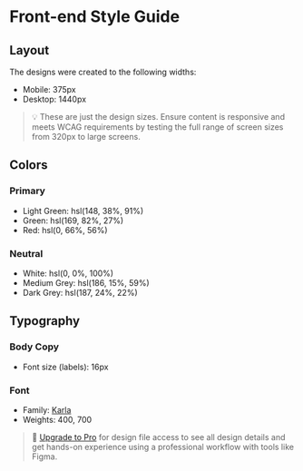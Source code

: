 # Front-end Style Guide

## Layout

The designs were created to the following widths:

- Mobile: 375px
- Desktop: 1440px

> 💡 These are just the design sizes. Ensure content is responsive and meets WCAG requirements by testing the full range of screen sizes from 320px to large screens.

## Colors

### Primary

- Light Green: hsl(148, 38%, 91%)
- Green: hsl(169, 82%, 27%)
- Red: hsl(0, 66%, 56%)

### Neutral

- White: hsl(0, 0%, 100%)
- Medium Grey: hsl(186, 15%, 59%)
- Dark Grey: hsl(187, 24%, 22%)

## Typography

### Body Copy

- Font size (labels): 16px

### Font

- Family: [Karla](https://fonts.google.com/specimen/Karla)
- Weights: 400, 700

> 💎 [Upgrade to Pro](https://www.frontendmentor.io/pro?ref=style-guide) for design file access to see all design details and get hands-on experience using a professional workflow with tools like Figma.